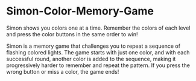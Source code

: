 # Simon-Color-Memory-Game
Simon shows you colors one at a time. Remember the colors of each level and press the color buttons in the same order to win!

Simon is a memory game that challenges you to repeat a sequence of flashing colored lights. The game starts with just one color, and with each successful round, another color is added to the sequence, making it progressively harder to remember and repeat the pattern. If you press the wrong button or miss a color, the game ends!
